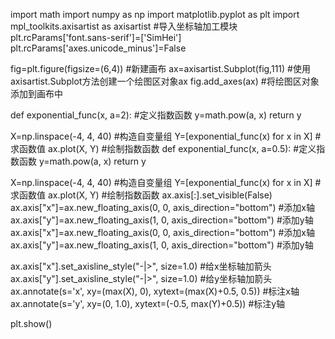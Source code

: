 import math 
import numpy as np 
import matplotlib.pyplot as plt 
import mpl_toolkits.axisartist as axisartist #导入坐标轴加工模块
plt.rcParams['font.sans-serif']=['SimHei']
plt.rcParams['axes.unicode_minus']=False

fig=plt.figure(figsize=(6,4)) #新建画布
ax=axisartist.Subplot(fig,111) #使用axisartist.Subplot方法创建一个绘图区对象ax
fig.add_axes(ax) #将绘图区对象添加到画布中

def exponential_func(x, a=2): #定义指数函数
  y=math.pow(a, x)
  return y

X=np.linspace(-4, 4, 40) #构造自变量组
Y=[exponential_func(x) for x in X] #求函数值
ax.plot(X, Y) #绘制指数函数
def exponential_func(x, a=0.5): #定义指数函数
  y=math.pow(a, x)
  return y

X=np.linspace(-4, 4, 40) #构造自变量组
Y=[exponential_func(x) for x in X] #求函数值
ax.plot(X, Y) #绘制指数函数
ax.axis[:].set_visible(False)
ax.axis["x"]=ax.new_floating_axis(0, 0, axis_direction="bottom") #添加x轴
ax.axis["y"]=ax.new_floating_axis(1, 0, axis_direction="bottom") #添加y轴
ax.axis["x"]=ax.new_floating_axis(0, 0, axis_direction="bottom") #添加x轴
ax.axis["y"]=ax.new_floating_axis(1, 0, axis_direction="bottom") #添加y轴

ax.axis["x"].set_axisline_style("-|>", size=1.0) #给x坐标轴加箭头
ax.axis["y"].set_axisline_style("-|>", size=1.0) #给y坐标轴加箭头
ax.annotate(s='x', xy=(max(X), 0), xytext=(max(X)+0.5, 0.5)) #标注x轴
ax.annotate(s='y', xy=(0, 1.0), xytext=(-0.5, max(Y)+0.5)) #标注y轴

plt.show()
